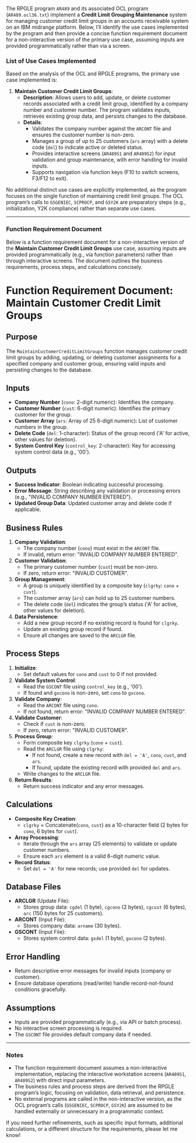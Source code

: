 The RPGLE program `AR489` and its associated OCL program (`AR489.ocl36.txt`) implement a **Credit Limit Grouping Maintenance** system for managing customer credit limit groups in an accounts receivable system on an IBM midrange platform. Below, I’ll identify the use cases implemented by the program and then provide a concise function requirement document for a non-interactive version of the primary use case, assuming inputs are provided programmatically rather than via a screen.

### List of Use Cases Implemented

Based on the analysis of the OCL and RPGLE programs, the primary use case implemented is:

1. **Maintain Customer Credit Limit Groups**:
   - **Description**: Allows users to add, update, or delete customer records associated with a credit limit group, identified by a company number and customer number. The program validates inputs, retrieves existing group data, and persists changes to the database.
   - **Details**:
     - Validates the company number against the `ARCONT` file and ensures the customer number is non-zero.
     - Manages a group of up to 25 customers (`ars` array) with a delete code (`del`) to indicate active or deleted status.
     - Provides interactive screens (`AR489S1` and `AR489S2`) for input validation and group maintenance, with error handling for invalid inputs.
     - Supports navigation via function keys (F10 to switch screens, F3/F12 to exit).

No additional distinct use cases are explicitly implemented, as the program focuses on the single function of maintaining credit limit groups. The OCL program’s calls to `GSGENIEC`, `SCPROCP`, and `GSY2K` are preparatory steps (e.g., initialization, Y2K compliance) rather than separate use cases.

---

### Function Requirement Document

Below is a function requirement document for a non-interactive version of the **Maintain Customer Credit Limit Groups** use case, assuming inputs are provided programmatically (e.g., via function parameters) rather than through interactive screens. The document outlines the business requirements, process steps, and calculations concisely.



# Function Requirement Document: Maintain Customer Credit Limit Groups

## Purpose
The `MaintainCustomerCreditLimitGroups` function manages customer credit limit groups by adding, updating, or deleting customer assignments for a specified company and customer group, ensuring valid inputs and persisting changes to the database.

## Inputs
- **Company Number** (`cono`: 2-digit numeric): Identifies the company.
- **Customer Number** (`cust`: 6-digit numeric): Identifies the primary customer for the group.
- **Customer Array** (`ars`: Array of 25 6-digit numeric): List of customer numbers in the group.
- **Delete Code** (`del`: 1-character): Status of the group record ('A' for active, other values for deletion).
- **System Control Key** (`control_key`: 2-character): Key for accessing system control data (e.g., '00').

## Outputs
- **Success Indicator**: Boolean indicating successful processing.
- **Error Message**: String describing any validation or processing errors (e.g., "INVALID COMPANY NUMBER ENTERED").
- **Updated Group Data**: Updated customer array and delete code if applicable.

## Business Rules
1. **Company Validation**:
   - The company number (`cono`) must exist in the `ARCONT` file.
   - If invalid, return error: "INVALID COMPANY NUMBER ENTERED".
2. **Customer Validation**:
   - The primary customer number (`cust`) must be non-zero.
   - If zero, return error: "INVALID CUSTOMER".
3. **Group Management**:
   - A group is uniquely identified by a composite key (`clgrky`: `cono` + `cust`).
   - The customer array (`ars`) can hold up to 25 customer numbers.
   - The delete code (`del`) indicates the group’s status ('A' for active, other values for deletion).
4. **Data Persistence**:
   - Add a new group record if no existing record is found for `clgrky`.
   - Update an existing group record if found.
   - Ensure all changes are saved to the `ARCLGR` file.

## Process Steps
1. **Initialize**:
   - Set default values for `cono` and `cust` to 0 if not provided.
2. **Validate System Control**:
   - Read the `GSCONT` file using `control_key` (e.g., '00').
   - If found and `gxcono` is non-zero, set `cono` to `gxcono`.
3. **Validate Company**:
   - Read the `ARCONT` file using `cono`.
   - If not found, return error: "INVALID COMPANY NUMBER ENTERED".
4. **Validate Customer**:
   - Check if `cust` is non-zero.
   - If zero, return error: "INVALID CUSTOMER".
5. **Process Group**:
   - Form composite key `clgrky` (`cono` + `cust`).
   - Read the `ARCLGR` file using `clgrky`:
     - If not found, create a new record with `del = 'A'`, `cono`, `cust`, and `ars`.
     - If found, update the existing record with provided `del` and `ars`.
   - Write changes to the `ARCLGR` file.
6. **Return Results**:
   - Return success indicator and any error messages.

## Calculations
- **Composite Key Creation**:
  - `clgrky` = Concatenate(`cono`, `cust`) as a 10-character field (2 bytes for `cono`, 6 bytes for `cust`).
- **Array Processing**:
  - Iterate through the `ars` array (25 elements) to validate or update customer numbers.
  - Ensure each `ars` element is a valid 6-digit numeric value.
- **Record Status**:
  - Set `del = 'A'` for new records; use provided `del` for updates.

## Database Files
- **ARCLGR** (Update File):
  - Stores group data: `cgdel` (1 byte), `cgcono` (2 bytes), `cgcust` (6 bytes), `arc` (150 bytes for 25 customers).
- **ARCONT** (Input File):
  - Stores company data: `arname` (30 bytes).
- **GSCONT** (Input File):
  - Stores system control data: `gxdel` (1 byte), `gxcono` (2 bytes).

## Error Handling
- Return descriptive error messages for invalid inputs (company or customer).
- Ensure database operations (read/write) handle record-not-found conditions gracefully.

## Assumptions
- Inputs are provided programmatically (e.g., via API or batch process).
- No interactive screen processing is required.
- The `GSCONT` file provides default company data if needed.



---

### Notes
- The function requirement document assumes a non-interactive implementation, replacing the interactive workstation screens (`AR489S1`, `AR489S2`) with direct input parameters.
- The business rules and process steps are derived from the RPGLE program’s logic, focusing on validation, data retrieval, and persistence.
- No external programs are called in the non-interactive version, as the OCL program’s calls (`GSGENIEC`, `SCPROCP`, `GSY2K`) are assumed to be handled externally or unnecessary in a programmatic context.

If you need further refinements, such as specific input formats, additional calculations, or a different structure for the requirements, please let me know!